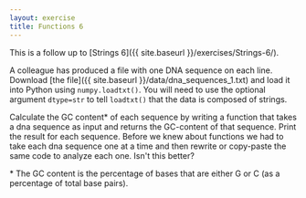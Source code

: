 ```yaml
---
layout: exercise
title: Functions 6
---
```


This is a follow up to [Strings 6]({{ site.baseurl }}/exercises/Strings-6/).

A colleague has produced a file with one DNA sequence on each line. Download
[the file]({{ site.baseurl }}/data/dna_sequences_1.txt) and load it into Python using
`numpy.loadtxt()`. You will need to use the optional argument `dtype=str` to
tell `loadtxt()` that the data is composed of strings.

Calculate the GC content\* of each sequence by writing a function that takes a
dna sequence as input and returns the GC-content of that sequence. Print the
result for each sequence. Before we knew about functions we had to take each dna
sequence one at a time and then rewrite or copy-paste the same code to analyze
each one. Isn't this better?

\* The GC content is the percentage of bases that are either G or C (as a
percentage of total base pairs).
